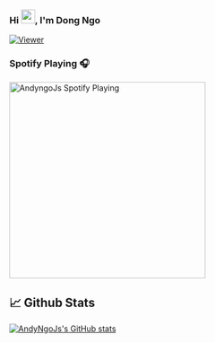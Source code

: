### Hi <img src="https://media.giphy.com/media/hvRJCLFzcasrR4ia7z/giphy.gif" width="25px">, I'm Dong Ngo

[![Viewer](https://komarev.com/ghpvc/?username=andyngojs&color=1A8FE3&style=flat)](https://github.com/andyngojs)

<!-- I'm a React Native developer from Vietnam, based in Hanoi. -->

### Spotify Playing 🎧
<a href='https://open.spotify.com/user/317hwydurunlmbushkn5jnpetc6e'>
    <img src='https://andyngojs.vercel.app/api/spotify' alt='AndyngoJs Spotify Playing' width='350' style='max-width: 100%' />
</a>

<!-- 
##  💼 Skills

![](https://img.shields.io/badge/Code-Javascript-informational?style=flat&logo=javascript&logoColor=white&color=1A8FE3)
![](https://img.shields.io/badge/Code-React-informational?style=flat&logo=react&logoColor=white&color=1A8FE3)
![](https://img.shields.io/badge/Code-React_Native-informational?style=flat&logo=react&logoColor=white&color=1A8FE3)
![](https://img.shields.io/badge/Code-Redux-informational?style=flat&logo=redux&logoColor=white&color=1A8FE3)
![](https://img.shields.io/badge/Code-Typescript-informational?style=flat&logo=typescript&logoColor=white&color=1A8FE3)

![](https://img.shields.io/badge/Tool-VSCode-informational?style=flat&logo=visualstudiocode&logoColor=white&color=DB504A)
![](https://img.shields.io/badge/Tool-Gitlab-informational?style=flat&logo=gitlab&logoColor=white&color=DB504A)
![](https://img.shields.io/badge/Tool-Clickup-informational?style=flat&logo=clickup&logoColor=white&color=DB504A)
![](https://img.shields.io/badge/Tool-Github-informational?style=flat&logo=github&logoColor=white&color=DB504A)
![](https://img.shields.io/badge/Tool-Git-informational?style=flat&logo=git&logoColor=white&color=DB504A)

 -->
## 📈 Github Stats

[![AndyNgoJs's GitHub stats](https://github-readme-stats.vercel.app/api?username=andyngojs&show_icons=true)](https://github.com/andyngojs)
